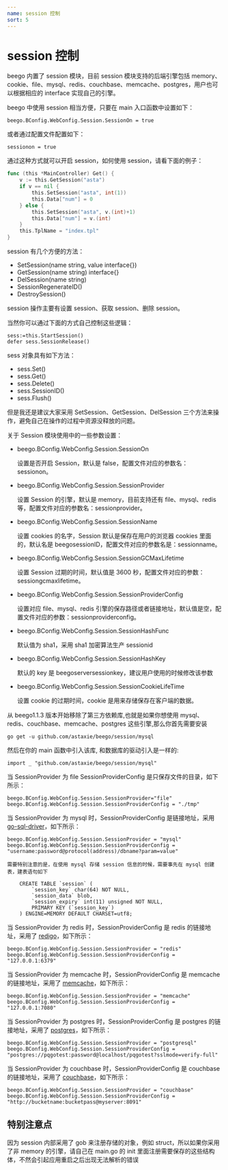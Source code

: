 ```yaml
---
name: session 控制
sort: 5
---
```


# session 控制

beego 内置了 session 模块，目前 session 模块支持的后端引擎包括 memory、cookie、file、mysql、redis、couchbase、memcache、postgres，用户也可以根据相应的 interface 实现自己的引擎。

beego 中使用 session 相当方便，只要在 main 入口函数中设置如下：

	beego.BConfig.WebConfig.Session.SessionOn = true

或者通过配置文件配置如下：

	sessionon = true

通过这种方式就可以开启 session，如何使用 session，请看下面的例子：

```go
func (this *MainController) Get() {
	v := this.GetSession("asta")
	if v == nil {
		this.SetSession("asta", int(1))
		this.Data["num"] = 0
	} else {
		this.SetSession("asta", v.(int)+1)
		this.Data["num"] = v.(int)
	}
	this.TplName = "index.tpl"
}
```

session 有几个方便的方法：

- SetSession(name string, value interface{})
- GetSession(name string) interface{}
- DelSession(name string)
- SessionRegenerateID()
- DestroySession()

session 操作主要有设置 session、获取 session、删除 session。

当然你可以通过下面的方式自己控制这些逻辑：

	sess:=this.StartSession()
	defer sess.SessionRelease()

sess 对象具有如下方法：

* sess.Set()
* sess.Get()
* sess.Delete()
* sess.SessionID()
* sess.Flush()

但是我还是建议大家采用 SetSession、GetSession、DelSession 三个方法来操作，避免自己在操作的过程中资源没释放的问题。

关于 Session 模块使用中的一些参数设置：

- beego.BConfig.WebConfig.Session.SessionOn

	设置是否开启 Session，默认是 false，配置文件对应的参数名：sessionon。

- beego.BConfig.WebConfig.Session.SessionProvider

	设置 Session 的引擎，默认是 memory，目前支持还有 file、mysql、redis 等，配置文件对应的参数名：sessionprovider。

- beego.BConfig.WebConfig.Session.SessionName

	设置 cookies 的名字，Session 默认是保存在用户的浏览器 cookies 里面的，默认名是 beegosessionID，配置文件对应的参数名是：sessionname。

- beego.BConfig.WebConfig.Session.SessionGCMaxLifetime

	设置 Session 过期的时间，默认值是 3600 秒，配置文件对应的参数：sessiongcmaxlifetime。


- beego.BConfig.WebConfig.Session.SessionProviderConfig

	设置对应 file、mysql、redis 引擎的保存路径或者链接地址，默认值是空，配置文件对应的参数：sessionproviderconfig。

- beego.BConfig.WebConfig.Session.SessionHashFunc

	默认值为 sha1，采用 sha1 加密算法生产 sessionid

- beego.BConfig.WebConfig.Session.SessionHashKey

	默认的 key 是 beegoserversessionkey，建议用户使用的时候修改该参数

- beego.BConfig.WebConfig.Session.SessionCookieLifeTime

	设置 cookie 的过期时间，cookie 是用来存储保存在客户端的数据。

从 beego1.1.3 版本开始移除了第三方依赖库,也就是如果你想使用 mysql、redis、couchbase、memcache、postgres 这些引擎,那么你首先需要安装

	go get -u github.com/astaxie/beego/session/mysql

然后在你的 main 函数中引入该库, 和数据库的驱动引入是一样的:

	import _ "github.com/astaxie/beego/session/mysql"

当 SessionProvider 为 file SessionProviderConfig 是只保存文件的目录，如下所示：

	beego.BConfig.WebConfig.Session.SessionProvider="file"
	beego.BConfig.WebConfig.Session.SessionProviderConfig = "./tmp"

当 SessionProvider 为 mysql 时，SessionProviderConfig 是链接地址，采用 [go-sql-driver](https://github.com/go-sql-driver/mysql)，如下所示：

	beego.BConfig.WebConfig.Session.SessionProvider = "mysql"
	beego.BConfig.WebConfig.Session.SessionProviderConfig = "username:password@protocol(address)/dbname?param=value"

    需要特别注意的是，在使用 mysql 存储 session 信息的时候，需要事先在 mysql 创建表，建表语句如下

```
    CREATE TABLE `session` (
        `session_key` char(64) NOT NULL,
        `session_data` blob,
        `session_expiry` int(11) unsigned NOT NULL,
        PRIMARY KEY (`session_key`)
    ) ENGINE=MEMORY DEFAULT CHARSET=utf8;
```

当 SessionProvider 为 redis 时，SessionProviderConfig 是 redis 的链接地址，采用了 [redigo](https://github.com/garyburd/redigo)，如下所示：

	beego.BConfig.WebConfig.Session.SessionProvider = "redis"
	beego.BConfig.WebConfig.Session.SessionProviderConfig = "127.0.0.1:6379"

当 SessionProvider 为 memcache 时，SessionProviderConfig 是 memcache 的链接地址，采用了 [memcache](https://github.com/beego/memcache)，如下所示：

	beego.BConfig.WebConfig.Session.SessionProvider = "memcache"
	beego.BConfig.WebConfig.Session.SessionProviderConfig = "127.0.0.1:7080"

当 SessionProvider 为 postgres 时，SessionProviderConfig 是 postgres 的链接地址，采用了 [postgres](https://github.com/lib/pq)，如下所示：

	beego.BConfig.WebConfig.Session.SessionProvider = "postgresql"
	beego.BConfig.WebConfig.Session.SessionProviderConfig = "postgres://pqgotest:password@localhost/pqgotest?sslmode=verify-full"

当 SessionProvider 为 couchbase 时，SessionProviderConfig 是 couchbase 的链接地址，采用了 [couchbase](https://github.com/couchbaselabs/go-couchbase)，如下所示：

	beego.BConfig.WebConfig.Session.SessionProvider = "couchbase"
	beego.BConfig.WebConfig.Session.SessionProviderConfig = "http://bucketname:bucketpass@myserver:8091"

## 特别注意点
因为 session 内部采用了 gob 来注册存储的对象，例如 struct，所以如果你采用了非 memory 的引擎，请自己在 main.go 的 init 里面注册需要保存的这些结构体，不然会引起应用重启之后出现无法解析的错误
